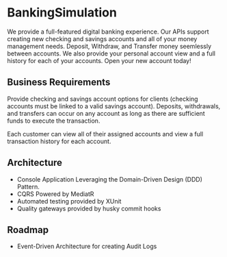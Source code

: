 # BankingSimulation
We provide a full-featured digital banking experience. Our APIs support creating new checking and savings accounts and all of your money management needs. Deposit, Withdraw, and Transfer money seemlessly between accounts. We also provide your personal account view and a full history for each of your accounts. Open your new account today!

## Business Requirements
Provide checking and savings account options for clients (checking accounts must be linked to a valid savings account). Deposits, withdrawals, and transfers can occur on any account as long as there are sufficient funds to execute the transaction.

Each customer can view all of their assigned accounts and view a full transaction history for each account.

## Architecture
- Console Application Leveraging the Domain-Driven Design (DDD) Pattern.
- CQRS Powered by MediatR
- Automated testing provided by XUnit
- Quality gateways provided by husky commit hooks

## Roadmap
- Event-Driven Architecture for creating Audit Logs
